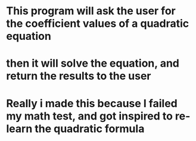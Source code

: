 # This program will ask the user for the coefficient values of a quadratic equation
# then it will solve the equation, and return the results to the user
# Really i made this because I failed my math test, and got inspired to re-learn the quadratic formula
